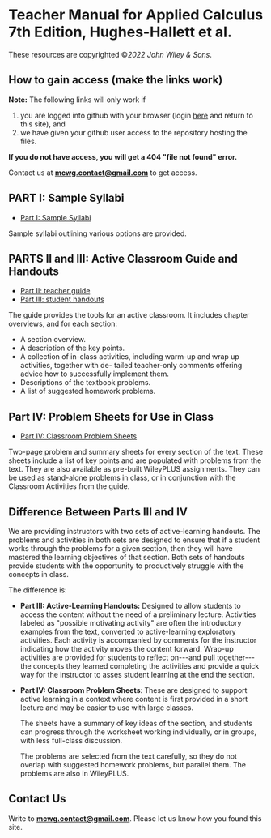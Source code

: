 # Teacher Manual for Applied Calculus 7th Edition, Hughes-Hallett et al.

These resources are copyrighted ©*2022 John Wiley & Sons*.

## How to gain access (make the links work)
**Note:** The following links will only work if 
1. you are logged into github with your browser (login [here](https://github.com/login) and return to this site), and 
2. we have given your github user access to the repository hosting the files.

**If you do not have access, you will get a 404 "file not found" error.**  

Contact us  at **mcwg.contact@gmail.com** to get access. 


## PART I: Sample Syllabi

* [Part I: Sample Syllabi](https://github.com/mcwg/DATA/blob/master/tmanApplied7e/tmanApplied7ePart1.pdf)

Sample syllabi outlining various options are provided.

## PARTS II and III: Active Classroom Guide and Handouts

* [Part II: teacher guide](https://github.com/mcwg/DATA/blob/master/tmanApplied7e/tmanApplied7ePart2.pdf)
* [Part III: student handouts](https://github.com/mcwg/DATA/blob/master/tmanApplied7e/tmanApplied7ePart3.pdf)

The guide provides the tools for an active classroom. It includes chapter overviews, and for each section:

* A section overview.
* A description of the key points.
* A collection of in-class activities, including warm-up and wrap up activities, together with de- tailed teacher-only comments offering advice how to successfully implement them. 
* Descriptions of the textbook problems.
* A list of suggested homework problems.

## Part IV: Problem Sheets for Use in Class

* [Part IV: Classroom Problem Sheets](https://github.com/mcwg/DATA/blob/master/tmanApplied7e/tmanApplied7ePart4.pdf)

Two-page problem and summary sheets for every section of the text. These sheets include a list of key points and are populated with problems from the text. They are also available as pre-built WileyPLUS assignments. They can be used as stand-alone problems in class, or in conjunction with the Classroom Activities from the guide.

## Difference Between Parts III and IV
We are providing instructors with two sets of active-learning
handouts.  The problems and activities in both sets are designed to
ensure that if a student works through the problems for a given
section, then they will have mastered the learning objectives of that
section. Both sets of handouts provide students with the opportunity
to productively struggle with the concepts in class.   

The difference is:

* **Part III: Active-Learning Handouts:** Designed to allow students to access the content without the need of a
preliminary lecture.   Activities labeled as "possible motivating
activity" are often the introductory examples from the text,
converted to active-learning exploratory activities. Each activity is
accompanied by comments for the instructor indicating how the activity
moves the content forward.  Wrap-up activities are provided for
students to reflect on---and pull together---the concepts they learned
completing the activities and provide a quick way for the instructor
to asses student learning at the end the section.  

* **Part IV: Classroom Problem Sheets**:
These are designed to support active learning in a context where
content is first provided in a short lecture and may be easier to use
with large classes.

    The sheets have a summary of key ideas of the section, and students
can progress through the worksheet working individually, or in groups,
with less full-class discussion. 

    The problems are selected from the text carefully, so they do not overlap with suggested homework problems, but parallel them.  The problems are also in WileyPLUS.


## Contact Us
Write to **mcwg.contact@gmail.com**. Please let us know how you found this site.
